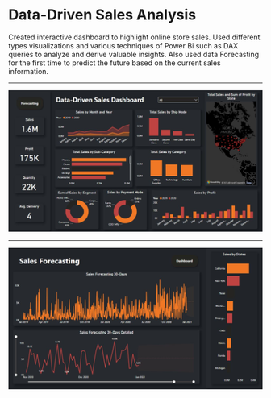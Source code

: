 <h1> Data-Driven Sales Analysis </h1>
Created interactive dashboard to highlight online store sales.
Used different types visualizations and various techniques of Power Bi such as DAX queries to analyze and derive valuable insights.
Also used data Forecasting for the first time to predict the future based on the current sales information. 
<hr>
<img src="Dashboard.JPG">
<hr>
<img src="Forecasting.JPG">

